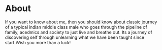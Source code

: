 # About

If you want to know about me, then you should know about classic journey of a typical indian middle class male who goes through the pipeline of family, acedmics and society to just live and breathe out. Its a journey of discovering self through unlearning what we have been taught since start.Wish you more than a luck!

